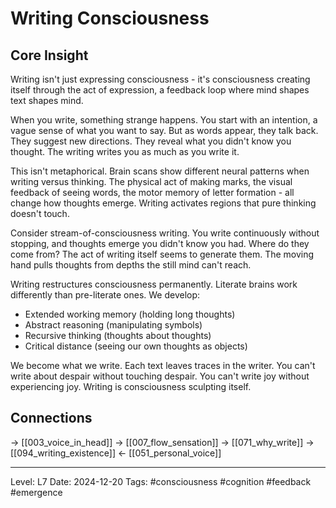 # Writing Consciousness

## Core Insight
Writing isn't just expressing consciousness - it's consciousness creating itself through the act of expression, a feedback loop where mind shapes text shapes mind.

When you write, something strange happens. You start with an intention, a vague sense of what you want to say. But as words appear, they talk back. They suggest new directions. They reveal what you didn't know you thought. The writing writes you as much as you write it.

This isn't metaphorical. Brain scans show different neural patterns when writing versus thinking. The physical act of making marks, the visual feedback of seeing words, the motor memory of letter formation - all change how thoughts emerge. Writing activates regions that pure thinking doesn't touch.

Consider stream-of-consciousness writing. You write continuously without stopping, and thoughts emerge you didn't know you had. Where do they come from? The act of writing itself seems to generate them. The moving hand pulls thoughts from depths the still mind can't reach.

Writing restructures consciousness permanently. Literate brains work differently than pre-literate ones. We develop:
- Extended working memory (holding long thoughts)
- Abstract reasoning (manipulating symbols)
- Recursive thinking (thoughts about thoughts)
- Critical distance (seeing our own thoughts as objects)

We become what we write. Each text leaves traces in the writer. You can't write about despair without touching despair. You can't write joy without experiencing joy. Writing is consciousness sculpting itself.

## Connections
→ [[003_voice_in_head]]
→ [[007_flow_sensation]]
→ [[071_why_write]]
→ [[094_writing_existence]]
← [[051_personal_voice]]

---
Level: L7
Date: 2024-12-20
Tags: #consciousness #cognition #feedback #emergence